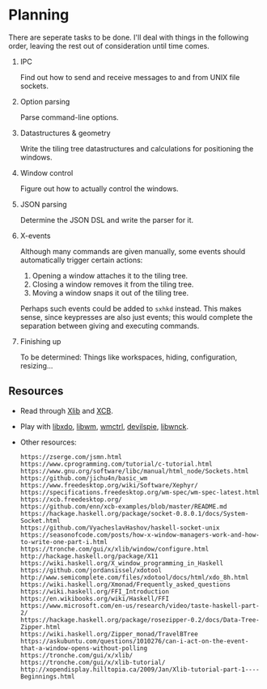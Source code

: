 Planning
===============================================================================

There are seperate tasks to be done. I'll deal with things in the following 
order, leaving the rest out of consideration until time comes.

1.  IPC

    Find out how to send and receive messages to and from UNIX file sockets. 

2.  Option parsing

    Parse command-line options.

3.  Datastructures & geometry

    Write the tiling tree datastructures and calculations for positioning the 
    windows.

4.  Window control

    Figure out how to actually control the windows.

5.  JSON parsing

    Determine the JSON DSL and write the parser for it.

6.  X-events

    Although many commands are given manually, some events should 
    automatically trigger certain actions:

    1. Opening a window attaches it to the tiling tree.
    2. Closing a window removes it from the tiling tree.
    3. Moving a window snaps it out of the tiling tree.

    Perhaps such events could be added to `sxhkd` instead. This makes sense, 
    since keypresses are also just events; this would complete the separation 
    between giving and executing commands.

7.  Finishing up

    To be determined: Things like workspaces, hiding, configuration, 
    resizing...


Resources
-------------------------------------------------------------------------------

-   Read through [Xlib](https://tronche.com/gui/x/xlib/) and 
    [XCB](https://xcb.freedesktop.org/).

-   Play with [libxdo](https://github.com/jordansissel/xdotool), 
    [libwm](https://github.com/wmutils/libwm), 
    [wmctrl](https://sites.google.com/site/tstyblo/wmctrl),
    [devilspie](https://github.com/GNOME/devilspie),
    [libwnck](https://github.com/GNOME/libwnck).

-   Other resources:

        https://zserge.com/jsmn.html
        https://www.cprogramming.com/tutorial/c-tutorial.html
        https://www.gnu.org/software/libc/manual/html_node/Sockets.html
        https://github.com/jichu4n/basic_wm
        https://www.freedesktop.org/wiki/Software/Xephyr/
        https://specifications.freedesktop.org/wm-spec/wm-spec-latest.html
        https://xcb.freedesktop.org/
        https://github.com/enn/xcb-examples/blob/master/README.md
        https://hackage.haskell.org/package/socket-0.8.0.1/docs/System-Socket.html
        https://github.com/VyacheslavHashov/haskell-socket-unix
        https://seasonofcode.com/posts/how-x-window-managers-work-and-how-to-write-one-part-i.html
        https://tronche.com/gui/x/xlib/window/configure.html
        http://hackage.haskell.org/package/X11
        https://wiki.haskell.org/X_window_programming_in_Haskell
        https://github.com/jordansissel/xdotool
        http://www.semicomplete.com/files/xdotool/docs/html/xdo_8h.html
        https://wiki.haskell.org/Xmonad/Frequently_asked_questions
        https://wiki.haskell.org/FFI_Introduction
        https://en.wikibooks.org/wiki/Haskell/FFI
        https://www.microsoft.com/en-us/research/video/taste-haskell-part-2/
        https://hackage.haskell.org/package/rosezipper-0.2/docs/Data-Tree-Zipper.html
        https://wiki.haskell.org/Zipper_monad/TravelBTree
        https://askubuntu.com/questions/1010276/can-i-act-on-the-event-that-a-window-opens-without-polling
        https://tronche.com/gui/x/xlib/
        https://tronche.com/gui/x/xlib-tutorial/
        http://xopendisplay.hilltopia.ca/2009/Jan/Xlib-tutorial-part-1----Beginnings.html

